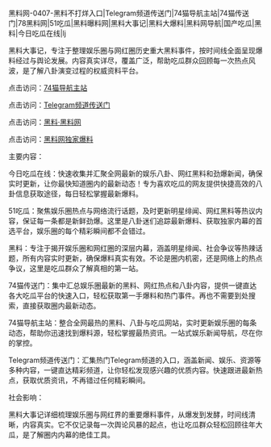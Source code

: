 #
黑料网-0407-黑料不打烊入口|Telegram频道传送门|74猫导航主站|74猫传送门|78黑料网|51吃瓜|黑料曝料网|黑料大事记|黑料大爆料|黑料网导航|国产吃瓜|黑料|今日吃瓜在线|lj

黑料大事记，专注于整理娱乐圈与网红圈历史重大黑料事件，按时间线全面呈现爆料经过与舆论发展。内容真实详尽，覆盖广泛，帮助吃瓜群众回顾每一次热点风波，是了解八卦演变过程的权威资料平台。


点击访问：<a href="https://74mao.com/">74猫导航主站</a>

点击访问：<a href="https://74mao.com/">Telegram频道传送门</a>

点击访问：<a href="https://qfwfg.pages.dev/">黑料·黑料网</a>

点击访问：<a href="https://gbs-3wd.pages.dev/">黑料网独家爆料</a>


主要内容：

今日吃瓜在线：快速收集并汇聚全网最新的娱乐八卦、网红黑料和劲爆新闻，确保实时更新，让你最快知道圈内的最新动态！专为喜欢吃瓜的网友提供快捷高效的八卦信息获取途径，每日轻松掌握最新爆料。

51吃瓜：聚焦娱乐圈热点与网络流行话题，及时更新明星绯闻、网红黑料等热议内容，保证每一条都是新鲜劲爆。这里是八卦迷们追踪最新爆料、获取独家内幕的首选平台，娱乐圈的每个精彩瞬间都不会错过。

黑料：专注于揭开娱乐圈和网红圈的深层内幕，涵盖明星绯闻、社会争议等热辣话题，所有内容实时更新，确保爆料真实有效。不论是圈内机密，还是网络上的热点争议，这里是吃瓜群众了解真相的第一站。

74猫传送门：集中汇总娱乐圈最新的黑料、网红热点和八卦内容，提供一键直达各大吃瓜平台的快速入口，轻松获取第一手爆料和热门事件。再也不需要到处搜索，直接获取圈内最新动态。

74猫导航主站：整合全网最热的黑料、八卦与吃瓜网站，实时更新娱乐圈的每条动态，帮助你迅速找到爆料源，轻松掌握最热资讯。一站式娱乐新闻导航，尽在你的掌控。

Telegram频道传送门：汇集热门Telegram频道的入口，涵盖新闻、娱乐、资源等多种内容，一键直达精彩频道，让你轻松发现感兴趣的优质内容。快速跟进最新热点，获取优质资讯，不再错过任何精彩瞬间。

社会影响：

黑料大事记详细梳理娱乐圈与网红界的重要爆料事件，从爆发到发酵，时间线清晰，内容真实。它不仅记录每一次舆论风暴的起点，也让吃瓜群众轻松回顾往年大瓜，是了解圈内内幕的绝佳工具。

<span style="display:none;">[Canonical link](）</span>
